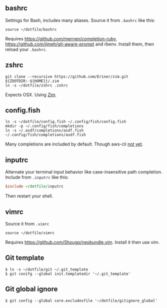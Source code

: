 ## bashrc

Settings for Bash, includes many aliases. Source it from `.bashrc` like this:

```
source ~/dotfile/bashrc
```

Requires https://github.com/mernen/completion-ruby, https://github.com/jimeh/git-aware-prompt and rbenv. Install them, then reload your `.bashrc`.

## zshrc

```
git clone --recursive https://github.com/Eriner/zim.git ${ZDOTDIR:-${HOME}}/.zim
ln -s ~/dotfile/zshrc .zshrc
```

Expects OSX. Using [Zim](https://github.com/Eriner/zim).

## config.fish

```
ln -s ~/dotfile/config.fish ~/.config/fish/config.fish
mkdir -p ~/.config/fish/completions
ln -s ~/.asdf/completions/asdf.fish ~/.config/fish/completions/asdf.fish
```

Many completions are included by default. Though aws-cli [not yet](https://github.com/aws/aws-cli/issues/1079).

## inputrc

Alternate your terminal input behavior like case-insensitive path completion. Include from `.inputrc` like this:

```perl
$include ~/dotfile/inputrc
```

Then restart your shell.

## vimrc

Source it from `.vimrc`

```
source ~/dotfile/vimrc
```

Requires https://github.com/Shougo/neobundle.vim. Install it then use vim.

## Git template

```
$ ln -s ~/dotfile/git ~/.git_template
$ git conifg --global init.templatedir '~/.git_template'
```

## Git global ignore
```
$ git config --global core.excludesfile '~/dotfile/gitignore_global'
```

